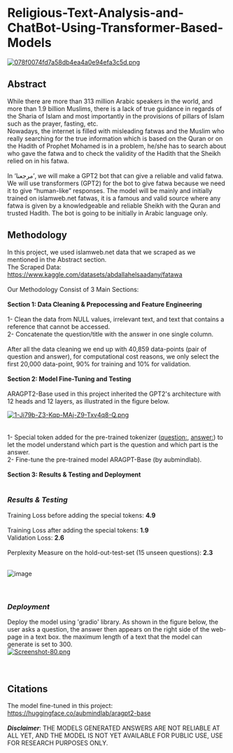 # Religious-Text-Analysis-and-ChatBot-Using-Transformer-Based-Models
[![078f0074fd7a58db4ea4a0e94efa3c5d.png](https://i.postimg.cc/1tysbx6S/078f0074fd7a58db4ea4a0e94efa3c5d.png)](https://postimg.cc/GBgWs5qg)
## Abstract
While there are more than 313 million Arabic speakers in the world, and more than 1.9 billion Muslims, there is a lack of true guidance in regards of the Sharia of Islam and most importantly in the provisions of pillars of Islam such as the prayer, fasting, etc.<br>
Nowadays, the internet is filled with misleading fatwas and the Muslim who really searching for the true information which is based on the Quran or on the Hadith of Prophet Mohamed is in a problem, he/she has to search about who gave the fatwa and to check the validity of the Hadith that the Sheikh relied on in his fatwa.<br>
<br>
In ‘مرجعنا’, we will make a GPT2 bot that can give a reliable and valid fatwa. We will use transformers (GPT2) for the bot to give fatwa because we need it to give
“human-like” responses. The model will be mainly and initially trained on islamweb.net fatwas, it is a famous and valid source where any fatwa is given by a knowledgeable and reliable Sheikh with the Quran and trusted Hadith. The bot is going to be initially in Arabic language only.

## Methodology
In this project, we used islamweb.net data that we scraped as we mentioned in the Abstract section.<br>
The Scraped Data: https://www.kaggle.com/datasets/abdallahelsaadany/fatawa <br>
<br>
Our Methodology Consist of 3 Main Sections:<br>
<br>
**Section 1: Data Cleaning & Prepocessing and Feature Engineering**<br>
<br>
1- Clean the data from NULL values, irrelevant text, and text that contains a reference that cannot be accessed.<br>
2- Concatenate the question/title with the answer in one single column.<br>
<br>
After all the data cleaning we end up with 40,859 data-points (pair of question and answer), for computational cost reasons, we only select the first 20,000 data-point, 90% for training and 10% for validation.<br>
<br>
**Section 2: Model Fine-Tuning and Testing**<br>
<br>
ARAGPT2-Base used in this project inherited the GPT2's architecture with 12 heads and 12 layers, as illustrated in the figure below.<br>

[![1-Ji79b-Z3-Kqp-MAj-Z9-Txv4q8-Q.png](https://i.postimg.cc/fWtB187t/1-Ji79b-Z3-Kqp-MAj-Z9-Txv4q8-Q.png)](https://postimg.cc/Z0m8dFM4)
<br>
<br>
<br>
1- Special token added for the pre-trained tokenizer (<question:>, <answer:>) to let the model understand which part is the question and which part is the answer.<br>
2- Fine-tune the pre-trained model ARAGPT-Base (by aubmindlab).
<br>
<br>
**Section 3: Results & Testing and Deployment**<br>
<br>

### *Results & Testing*
Training Loss before adding the special tokens: **4.9**<br>
<br>
Training Loss after adding the special tokens: **1.9**<br>
Validation Loss: **2.6**<br>
<br>
Perplexity Measure on the hold-out-test-set (15 unseen questions): **2.3**
<br>
<br>

![image](https://github.com/Marje3na/Religious-Text-Analysis-and-ChatBot-Using-Transformer-Based-Models/assets/67977986/f3dcfbff-521e-491a-8948-06c6569eb3f8)
<br>
<br>
<br>
### *Deployment*
Deploy the model using 'gradio' library. As shown in the figure below, the user asks a question, the answer then appears on the right side of the web-page in a text box. the maximum length of a text that the model can generate is set to 300.<br>
[![Screenshot-80.png](https://i.postimg.cc/bvQfpzfM/Screenshot-80.png)](https://postimg.cc/8FP0bg5B)<br>
<br>
<br>
## Citations
The model fine-tuned in this project: https://huggingface.co/aubmindlab/aragpt2-base<br>
<br>
***Disclaimer***: THE MODELS GENERATED ANSWERS ARE NOT RELIABLE AT ALL YET, AND THE MODEL IS NOT YET AVAILABLE FOR PUBLIC USE, USE FOR RESEARCH PURPOSES ONLY.
